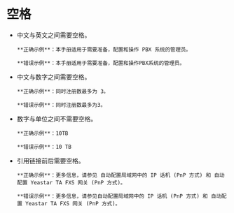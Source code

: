 # 空格

* 中文与英文之间需要空格。

      **正确示例**：本手册适用于需要准备，配置和操作 PBX 系统的管理员。

      **错误示例**：本手册适用于需要准备，配置和操作PBX系统的管理员。

* 中文与数字之间需要空格。

      **正确示例**：同时注册数最多为 3。

      **错误示例**：同时注册数最多为3。

* 数字与单位之间不需要空格。

      **正确示例**：10TB

      **错误示例**：10 TB

* 引用链接前后需要空格。

      **正确示例**：更多信息，请参见 自动配置局域网中的 IP 话机 (PnP 方式) 和 自动配置 Yeastar TA FXS 网关 (PnP 方式)。
      
      **错误示例**：更多信息，请参见自动配置局域网中的 IP 话机 (PnP 方式) 和 自动配置 Yeastar TA FXS 网关 (PnP 方式)。
